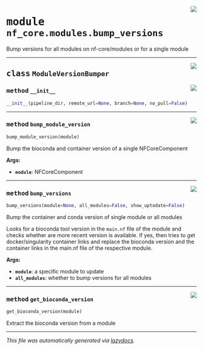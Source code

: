 <!-- markdownlint-disable -->

<a href="../../../../../../tools/nf_core/modules/bump_versions.py#L0"><img align="right" style="float:right;" src="https://img.shields.io/badge/-source-cccccc?style=flat-square"></a>

# <kbd>module</kbd> `nf_core.modules.bump_versions`

Bump versions for all modules on nf-core/modules or for a single module

---

<a href="../../../../../../tools/nf_core/modules/bump_versions.py#L28"><img align="right" style="float:right;" src="https://img.shields.io/badge/-source-cccccc?style=flat-square"></a>

## <kbd>class</kbd> `ModuleVersionBumper`

<a href="../../../../../../tools/nf_core/modules/bump_versions.py#L29"><img align="right" style="float:right;" src="https://img.shields.io/badge/-source-cccccc?style=flat-square"></a>

### <kbd>method</kbd> `__init__`

```python
__init__(pipeline_dir, remote_url=None, branch=None, no_pull=False)
```

---

<a href="../../../../../../tools/nf_core/modules/bump_versions.py#L119"><img align="right" style="float:right;" src="https://img.shields.io/badge/-source-cccccc?style=flat-square"></a>

### <kbd>method</kbd> `bump_module_version`

```python
bump_module_version(module)
```

Bump the bioconda and container version of a single NFCoreComponent

**Args:**

- <b>`module`</b>: NFCoreComponent

---

<a href="../../../../../../tools/nf_core/modules/bump_versions.py#L38"><img align="right" style="float:right;" src="https://img.shields.io/badge/-source-cccccc?style=flat-square"></a>

### <kbd>method</kbd> `bump_versions`

```python
bump_versions(module=None, all_modules=False, show_uptodate=False)
```

Bump the container and conda version of single module or all modules

Looks for a bioconda tool version in the `main.nf` file of the module and checks whether are more recent version is available. If yes, then tries to get docker/singularity container links and replace the bioconda version and the container links in the main.nf file of the respective module.

**Args:**

- <b>`module`</b>: a specific module to update
- <b>`all_modules`</b>: whether to bump versions for all modules

---

<a href="../../../../../../tools/nf_core/modules/bump_versions.py#L228"><img align="right" style="float:right;" src="https://img.shields.io/badge/-source-cccccc?style=flat-square"></a>

### <kbd>method</kbd> `get_bioconda_version`

```python
get_bioconda_version(module)
```

Extract the bioconda version from a module

---

_This file was automatically generated via [lazydocs](https://github.com/ml-tooling/lazydocs)._
